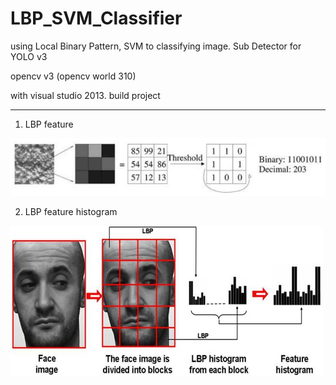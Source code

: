 # LBP_SVM_Classifier
using Local Binary Pattern, SVM to classifying image. Sub Detector for YOLO v3

opencv v3 (opencv world 310)

with visual studio 2013. build project

------
1. LBP feature

![lbp1](imgs/lbp1.png)

2. LBP feature histogram

![lbp2](imgs/lbp2.png)
